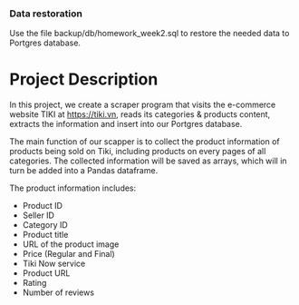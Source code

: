 ### Data restoration
Use the file backup/db/homework_week2.sql to restore the needed data to Portgres database.

# Project Description
In this project, we create a scraper program that visits the e-commerce website TIKI at https://tiki.vn, reads its categories & products content, extracts the information and insert into our Portgres database.

The main function of our scapper is to collect the product information of products being sold on Tiki, including products on every pages of all categories. The collected information will be saved as arrays, which will in turn be added into a Pandas dataframe.

The product information includes:

* Product ID
* Seller ID
* Category ID
* Product title
* URL of the product image
* Price (Regular and Final)
* Tiki Now service
* Product URL
* Rating
* Number of reviews
